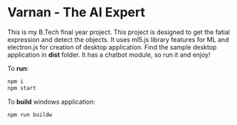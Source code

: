 # Varnan - The AI Expert

This is my B.Tech final year project.
This project is designed to get the fatial expression and detect the objects.
It uses ml5.js library features for ML and electron.js for creation of desktop application.
Find the sample desktop application in **dist** folder.
It has a chatbot module, so run it and enjoy!

To **run**: 
``` bash
npm i
npm start
```
To **build** windows application: 
``` bash
npm run buildw
```
